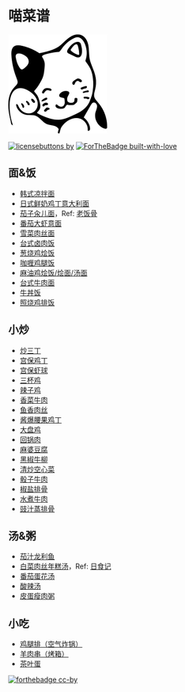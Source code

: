 # 喵菜谱

![](cat.png)

[![licensebuttons by](https://licensebuttons.net/l/by/3.0/88x31.png)](https://creativecommons.org/licenses/by/4.0) [![ForTheBadge built-with-love](http://ForTheBadge.com/images/badges/built-with-love.svg)](#)

## 面&饭
- [韩式凉拌面](韩式凉拌面.md)
- [日式鲜奶鸡丁意大利面](日式鲜奶鸡丁意大利面.md)
- [茄子汆儿面](茄子汆儿面.md)，Ref: [老饭骨](https://youtu.be/wfnlqd1neAI)
- [番茄大虾意面](番茄虾仁意面.md)
- [雪菜肉丝面](雪菜肉丝面.md)
- [台式卤肉饭](台式卤肉饭.md)
- [葱烧鸡烩饭](葱烧鸡烩饭.md)
- [咖喱鸡腿饭](咖喱鸡腿饭.md)
- [麻油鸡烩饭/烩面/汤面](麻油鸡.md)
- [台式牛肉面](台式牛肉面.md)
- [牛丼饭](牛丼饭.md)
- [照烧鸡排饭](照烧鸡排饭.md)

## 小炒
- [炒三丁](炒三丁.md)
- [宫保鸡丁](宫保鸡丁（老饭骨）.md)
- [宫保虾球](宫保虾球.md) 
- [三杯鸡](三杯鸡.md)
- [辣子鸡](辣子鸡.md)
- [香菜牛肉](香菜牛肉.md)
- [鱼香肉丝](鱼香肉丝.md)
- [酱爆腰果鸡丁](酱爆鸡丁.md)
- [大盘鸡](大盘鸡.md)
- [回锅肉](回锅肉.md)
- [麻婆豆腐](麻婆豆腐.md)
- [黑椒牛柳](黑椒牛柳.md)
- [清炒空心菜](清炒空心菜.md)
- [骰子牛肉](骰子牛肉.md)
- [椒盐排骨](椒盐排骨.md)
- [水煮牛肉](水煮牛肉.md)
- [豉汁蒸排骨](豉汁蒸排骨.md)

## 汤&粥
- [茄汁龙利鱼](茄汁龙利鱼.md)
- [白菜肉丝年糕汤](白菜肉丝年糕汤.md)，Ref: [日食记](https://m.weibo.cn/3948713134/4429127446870211)
- [番茄蛋花汤](番茄蛋花汤.md)
- [酸辣汤](酸辣汤.md)
- [皮蛋瘦肉粥](皮蛋瘦肉粥.md )

## 小吃 
- [鸡腿排（空气炸锅）](鸡腿排（空气炸锅）.md)
- [羊肉串（烤箱）](羊肉串（烤箱）.md)
- [茶叶蛋](茶叶蛋.md)

[![forthebadge cc-by](http://ForTheBadge.com/images/badges/cc-by.svg)](https://creativecommons.org/licenses/by/4.0)
